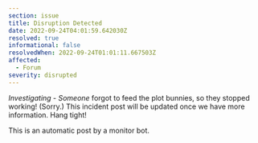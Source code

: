 ```yaml
---
section: issue
title: Disruption Detected
date: 2022-09-24T04:01:59.642030Z
resolved: true
informational: false
resolvedWhen: 2022-09-24T01:01:11.667503Z
affected:
  - Forum
severity: disrupted
---
```

*Investigating* - _Someone_ forgot to feed the plot bunnies, so they stopped working! (Sorry.) This incident post will be updated once we have more information. Hang tight!

This is an automatic post by a monitor bot.
        